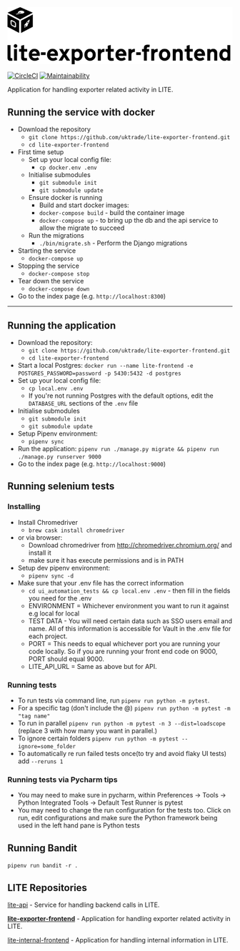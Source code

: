 ![Logo](docs/logo.png)

[![CircleCI](https://circleci.com/gh/uktrade/lite-exporter-frontend.svg?style=svg)](https://circleci.com/gh/uktrade/lite-exporter-frontend)
[![Maintainability](https://api.codeclimate.com/v1/badges/07f341e7b8a40681c3c6/maintainability)](https://codeclimate.com/github/uktrade/lite-exporter-frontend/maintainability)

Application for handling exporter related activity in LITE.

## Running the service with docker
* Download the repository
  * `git clone https://github.com/uktrade/lite-exporter-frontend.git`
  * `cd lite-exporter-frontend`
* First time setup
  * Set up your local config file:
    * `cp docker.env .env`
  * Initialise submodules
    * `git submodule init`
    * `git submodule update`
  * Ensure docker is running
    * Build and start docker images:
    * `docker-compose build` - build the container image
    * `docker-compose up`  - to bring up the db and the api service to allow the migrate to succeed
  * Run the migrations
    * `./bin/migrate.sh` - Perform the Django migrations
* Starting the service
    * `docker-compose up`
* Stopping the service
    * `docker-compose stop`
* Tear down the service
    * `docker-compose down`
* Go to the index page (e.g. `http://localhost:8300`)
***

## Running the application

* Download the repository:
  * `git clone https://github.com/uktrade/lite-exporter-frontend.git`
  * `cd lite-exporter-frontend`
* Start a local Postgres: `docker run --name lite-frontend -e POSTGRES_PASSWORD=password -p 5430:5432 -d postgres`
* Set up your local config file:
  * `cp local.env .env`
  * If you're not running Postgres with the default options, edit the `DATABASE_URL` sections of the `.env` file
* Initialise submodules
  * `git submodule init`
  * `git submodule update`
* Setup Pipenv environment:
  * `pipenv sync`
* Run the application: `pipenv run ./manage.py migrate && pipenv run ./manage.py runserver 9000`
* Go to the index page (e.g. `http://localhost:9000`)


## Running selenium tests
### Installing
* Install Chromedriver
  * `brew cask install chromedriver`
* or via browser:
  * Download chromedriver from http://chromedriver.chromium.org/ and install it  
  * make sure it has execute permissions and is in PATH
* Setup dev pipenv environment:
  * `pipenv sync -d`
* Make sure that your .env file has the correct information
  * `cd ui_automation_tests && cp local.env .env` - then fill in the fields you need for the .env
  * ENVIRONMENT = Whichever environment you want to run it against e.g local for local
  * TEST DATA - You will need certain data such as SSO users email and name. All of this information is accessible for Vault in the .env file for each project.
  * PORT = This needs to equal whichever port you are running your code locally. So if you are running your front end code on 9000, PORT should equal 9000.
  * LITE_API_URL = Same as above but for API.

### Running tests
* To run tests via command line, run `pipenv run python -m pytest`.
* For a specific tag (don't include the @) `pipenv run python -m pytest -m "tag name"`
* To run in parallel `pipenv run python -m pytest -n 3 --dist=loadscope` (replace 3 with how many you want in parallel.)
* To ignore certain folders `pipenv run python -m pytest --ignore=some_folder`
* To automatically re run failed tests once(to try and avoid flaky UI tests)  add  `--reruns 1`

### Running tests via Pycharm tips
* You may need to make sure in pycharm, within Preferences -> Tools -> Python Integrated Tools -> Default Test Runner is pytest
* You may need to change the run configuration for the tests too. Click on run, edit configurations and make sure the Python framework being used in the left hand pane is Python tests


## Running Bandit

`pipenv run bandit -r .`

## LITE Repositories

[lite-api](https://github.com/uktrade/lite-api) - Service for handling backend calls in LITE.

**[lite-exporter-frontend](https://github.com/uktrade/lite-exporter-frontend)** - Application for handling exporter related activity in LITE.

[lite-internal-frontend](https://github.com/uktrade/lite-internal-frontend) - Application for handling internal information in LITE.
